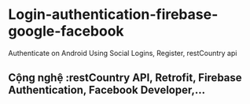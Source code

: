 # Login-authentication-firebase-google-facebook
Authenticate on Android Using Social Logins, Register, restCountry api
## Cộng nghệ :restCountry API, Retrofit, Firebase Authentication, Facebook Developer,...
